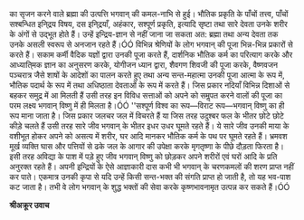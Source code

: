 का सृजन करने वाले ब्रह्मा की उत्पत्ति भगवान् की कमल-नाभि से हुई। भौतिक प्रकृति के पाँचों तत्त्व, पाँचों सश्बन्धित इनि्द्रय विषय, दस इनि्द्रयाँ, अहंकार, सश्पूर्ण प्रकृति, इत्यादि सृष्टा तथा सारे देवता उनके शरीर के अंगों से उद्भूत होते हैं। उन्हें इन्द्रिय-ज्ञान से नहीं जाना जा सकता अत: ब्रह्मा तथा अन्य देवता तक उनके असली स्वरूप से अनजान रहते हैं।ÓÓ विभिन्न श्रेणियों के लोग भगवान् की पूजा भिन्न-भिन्न प्रकारों से करते हैं। सकाम कर्मी वैदिक यज्ञों द्वारा उनकी पूजा करते हैं, दार्शनिक भौतिक कर्म का परित्याग करके और आध्याति्मक ज्ञान का अनुसरण करके, योगीजन ध्यान द्वारा, शैवगण शिवजी की पूजा करके, वैष्णवजन पञ्चरात्र जैसे शाषों के आदेशों का पालन करते हुए तथा अन्य सन्त-महात्मा उनकी पूजा आत्मा के रूप में, भौतिक पदार्थ के रूप में तथा अधिष्ठाता देवताओं के रूप में करते हैं। जिस प्रकार नदियाँ विभिन्न दिशाओं से बहकर समुद्र में आ मिलती हैं उसी तरह इन विविध सत्ताओं को अपने को समॢपत करने वालों की पूजा का परम लक्ष्य भगवान् विष्णु में ही मिलता है।ÓÓ ''सश्पूर्ण विश्व का रूप—विराट रूप—भगवान् विष्णु का ही रूप माना जाता है। जिस प्रकार जलचर जल में विचरते हैं या जिस तरह उदुश्बर फल के भीतर छोटे छोटे कीड़े चलते हैं उसी तरह सारे जीव भगवान् के भीतर इधर उधर घूमते रहते हैं। ये सारे जीव उनकी माया के वशीभूत होकर अपने को असत्य में शरीर, घर आदि मानकर भौतिक कर्म के पथ पर घूमते रहते हैं। भ्रमवश मूर्ख व्यक्ति घास और पत्तियों से ढके जल के आगार की उपेक्षा करके मृगतृष्णा के पीछे दौड़ता फिरता है। इसी तरह अविद्या के पाश में पड़े हुए जीव भगवान् विष्णु को छोड़कर अपने शरीरों एवं घरों आदि के प्रति अनुरक्त रहते हैं। अपनी इन्द्रियों के ऐसे आज्ञाकारी दास कभी भी भगवान् के चरणकमलों की शरण प्राप्त नहीं कर पाते। एकमात्र उनकी कृपा से यदि उन्हें किसी सन्त-भक्त की संगति प्राप्त हो जाती है, तो यह भव-पाश कट जाता है। तभी वे लोग भगवान् के शुद्ध भक्तों की सेवा करके कृष्णभावनामृत उत्पन्न कर सकते हैं।ÓÓ  

**श्रीअक्रूर उवाच** 